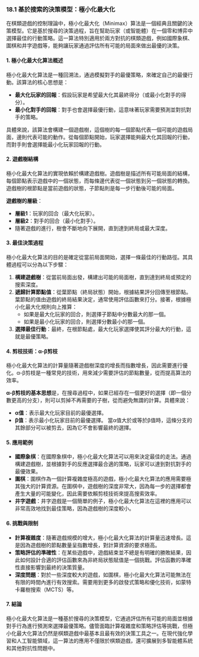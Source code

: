 ### 18.1 基於搜索的決策模型：極小化最大化

在棋類遊戲的控制理論中，極小化最大化（Minimax）算法是一個經典且關鍵的決策模型。它是基於搜尋的決策過程，旨在幫助玩家（或智能體）在一個零和博弈中選擇最佳的行動策略。這一算法特別適用於兩方對抗的棋類遊戲，例如國際象棋、圍棋和井字遊戲等，能夠讓玩家通過評估所有可能的局面來做出最優的決策。

#### 1. 極小化最大化算法概述

極小化最大化算法是一種回溯法，通過模擬對手的最優策略，來確定自己的最優行動。該算法的核心思想是：
- **最大化玩家的回報**：假設玩家是希望最大化其最終得分（或最小化對手的得分）。
- **最小化對手的回報**：對手也會選擇最優行動，這意味著玩家需要預測並對抗對手的策略。

具體來說，該算法會構建一個遊戲樹，這個樹的每一個節點代表一個可能的遊戲局面，邊則代表可能的動作。從每個節點開始，玩家選擇能夠最大化其回報的行動，而對手則會選擇能最小化玩家回報的行動。

#### 2. 遊戲樹結構

極小化最大化算法的實現依賴於構建遊戲樹。遊戲樹是描述所有可能局面的結構，每個節點表示遊戲中的一個狀態，而每條邊代表從一個狀態到另一個狀態的轉換。遊戲樹的根節點是當前遊戲的狀態，子節點則是每一步行動後可能的局面。

**遊戲樹的層級**：
- **層級1**：玩家的回合（最大化玩家）。
- **層級2**：對手的回合（最小化對手）。
- 隨著遊戲的進行，樹會不斷地向下展開，直到達到終局或最大深度。

#### 3. 最佳決策過程

極小化最大化算法的目的是確定從當前局面開始，選擇一條最佳的行動路徑。其具體過程可以分為以下步驟：
1. **構建遊戲樹**：從當前局面出發，構建出可能的局面樹，直到達到終局或預定的搜索深度。
2. **遞歸計算節點值**：從葉節點（終局狀態）開始，根據結果評分回傳至根節點。葉節點的值由遊戲的終局結果決定，通常使用評估函數來打分。接著，根據極小化最大化規則向上推算：
   - 如果是最大化玩家的回合，則選擇子節點中分數最大的那一個。
   - 如果是最小化玩家的回合，則選擇分數最小的那一個。
3. **選擇最佳行動**：最終，在根節點處，最大化玩家選擇使其評分最大的行動，這就是最優策略。

#### 4. 剪枝技術：α-β剪枝

極小化最大化算法的計算量隨著遊戲樹深度的增長而指數增長，因此需要進行優化。α-β剪枝是一種常見的技術，用來減少需要評估的節點數量，從而提高算法的效率。

**α-β剪枝的基本思想**是，在搜尋過程中，如果已經存在一個更好的選擇（即一個分數更高的分支），則可以剪掉不再需要的子樹，從而避免無謂的計算。具體來說：
- **α值**：表示最大化玩家目前的最優選擇。
- **β值**：表示最小化玩家目前的最優選擇。
當α值大於或等於β值時，這條分支的其餘部分可以被剪去，因為它不會影響最終的選擇。

#### 5. 應用範例

- **國際象棋**：在國際象棋中，極小化最大化算法可以用來決定最佳的走法。通過構建遊戲樹，並根據對手的反應選擇最合適的策略，玩家可以達到對抗對手的最優效果。
- **圍棋**：圍棋作為一個計算複雜度極高的遊戲，極小化最大化算法的應用需要極其強大的計算資源。在圍棋中，遊戲樹的深度非常大，因為每一步的選擇都會產生大量的可能變化，因此需要依賴剪枝技術來提高搜索效率。
- **井字遊戲**：井字遊戲是一個簡單的例子，極小化最大化算法在這裡的應用可以非常高效地找到最佳策略，因為遊戲樹的深度較小。

#### 6. 挑戰與限制

- **計算複雜度**：隨著遊戲規模的增大，極小化最大化算法的計算量迅速增長。這是因為遊戲樹的節點數量呈指數增長，對計算資源的要求極高。
- **策略評估的準確性**：在某些遊戲中，遊戲結束並不總是有明確的勝敗結果，因此如何設計合適的評估函數來為非終局狀態賦值是一個挑戰。評估函數的準確性直接影響到最終的決策質量。
- **深度問題**：對於一些深度較大的遊戲，如圍棋，極小化最大化算法可能無法在有限的時間內進行有效搜索。需要用到更多的啟發式策略和優化技術，如蒙特卡羅樹搜索（MCTS）等。

#### 7. 結論

極小化最大化算法是一種基於搜尋的決策模型，它通過評估所有可能的局面並根據對手行為進行預測來選擇最優策略。儘管面臨計算複雜度和策略評估等挑戰，但極小化最大化算法仍然是棋類遊戲中最基本且最有效的決策工具之一。在現代強化學習和人工智能領域，這一算法的應用不僅限於棋類遊戲，還可擴展到多智能體系統和其他對抗性問題中。